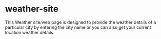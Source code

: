 # weather-site
This Weather site/web page is designed to provide the weather details of a particular city by entering the city name or you can also get your current location weather details.
